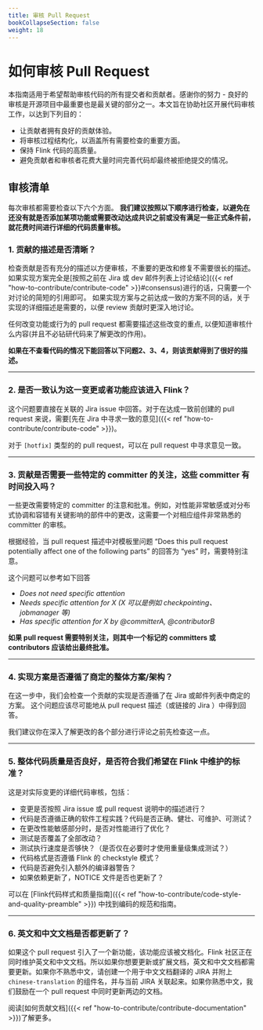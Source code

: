 ```yaml
---
title: 审核 Pull Request
bookCollapseSection: false
weight: 18
---
```


# 如何审核 Pull Request

本指南适用于希望帮助审核代码的所有提交者和贡献者。感谢你的努力 - 良好的审核是开源项目中最重要也是最关键的部分之一。本文旨在协助社区开展代码审核工作，以达到下列目的：

* 让贡献者拥有良好的贡献体验。
* 将审核过程结构化，以涵盖所有需要检查的重要方面。
* 保持 Flink 代码的高质量。
* 避免贡献者和审核者花费大量时间完善代码却最终被拒绝提交的情况。

## 审核清单

每次审核都需要检查以下六个方面。 **我们建议按照以下顺序进行检查，以避免在还没有就是否添加某项功能或需要改动达成共识之前或没有满足一些正式条件前，就花费时间进行详细的代码质量审核。**

### 1. 贡献的描述是否清晰？

检查贡献是否有充分的描述以方便审核，不重要的更改和修复不需要很长的描述。如果实现方案完全是[按照之前在 Jira 或 dev 邮件列表上讨论结论]({{< ref "how-to-contribute/contribute-code" >}}#consensus)进行的话，只需要一个对讨论的简短的引用即可。 如果实现方案与之前达成一致的方案不同的话，关于实现的详细描述是需要的，以便 review 贡献时更深入地讨论。

任何改变功能或行为的 pull request 都需要描述这些改变的重点, 以便知道审核什么内容(并且不必钻研代码来了解更改的作用)。

**如果在不查看代码的情况下能回答以下问题2、3、4，则该贡献得到了很好的描述。**

-----

### 2. 是否一致认为这一变更或者功能应该进入 Flink？

这个问题要直接在关联的 Jira issue 中回答。对于在达成一致前创建的 pull request 来说，需要[先在 Jira 中寻求一致的意见]({{< ref "how-to-contribute/contribute-code" >}})。

对于 `[hotfix]` 类型的的 pull request，可以在 pull request 中寻求意见一致。

-----

### 3. 贡献是否需要一些特定的 committer 的关注，这些 committer 有时间投入吗？

一些更改需要特定的 committer 的注意和批准。例如，对性能非常敏感或对分布式协调和容错有关键影响的部件中的更改，这需要一个对相应组件非常熟悉的 committer 的审核。

根据经验，当 pull request 描述中对模板里问题 “Does this pull request potentially affect one of the following parts” 的回答为 “yes” 时，需要特别注意。

这个问题可以参考如下回答

* *Does not need specific attention*
* *Needs specific attention for X (X 可以是例如 checkpointing、jobmanager 等)*
* *Has specific attention for X by @committerA, @contributorB*

**如果 pull request 需要特别关注，则其中一个标记的 committers 或 contributors 应该给出最终批准。**

----

### 4. 实现方案是否遵循了商定的整体方案/架构？

在这一步中，我们会检查一个贡献的实现是否遵循了在 Jira 或邮件列表中商定的方案。 这个问题应该尽可能地从 pull request 描述（或链接的 Jira ）中得到回答。

我们建议你在深入了解更改的各个部分进行评论之前先检查这一点。

----

### 5. 整体代码质量是否良好，是否符合我们希望在 Flink 中维护的标准？

这是对实际变更的详细代码审核，包括：

* 变更是否按照 Jira issue 或 pull request 说明中的描述进行？
* 代码是否遵循正确的软件工程实践？代码是否正确、健壮、可维护、可测试？
* 在更改性能敏感部分时，是否对性能进行了优化？
* 测试是否覆盖了全部改动？
* 测试执行速度是否够快？（是否仅在必要时才使用重量级集成测试？）
* 代码格式是否遵循 Flink 的 checkstyle 模式？
* 代码是否避免引入额外的编译器警告？
* 如果依赖更新了，NOTICE 文件是否也更新了？

可以在 [Flink代码样式和质量指南]({{< ref "how-to-contribute/code-style-and-quality-preamble" >}}) 中找到编码的规范和指南。

----

### 6. 英文和中文文档是否都更新了？

如果这个 pull request 引入了一个新功能，该功能应该被文档化。Flink 社区正在同时维护英文和中文文档。所以如果你想要更新或扩展文档，英文和中文文档都需要更新。如果你不熟悉中文，请创建一个用于中文文档翻译的 JIRA 并附上 `chinese-translation` 的组件名，并与当前 JIRA 关联起来。如果你熟悉中文，我们鼓励在一个 pull request 中同时更新两边的文档。

阅读[如何贡献文档]({{< ref "how-to-contribute/contribute-documentation" >}})了解更多。